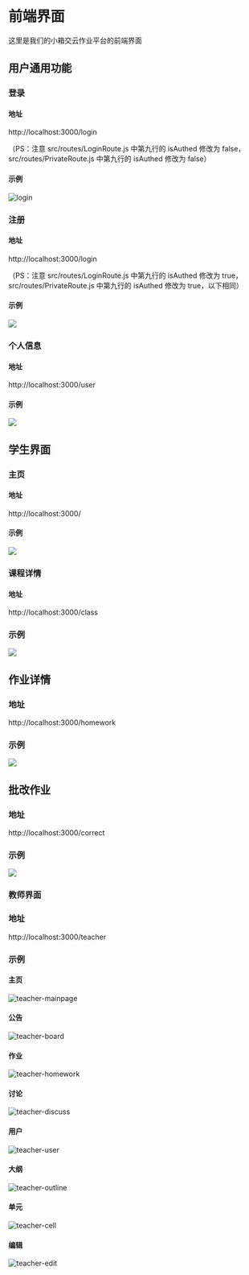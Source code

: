 # 前端界面

这里是我们的小箱交云作业平台的前端界面

## 用户通用功能

### 登录

#### 地址

http://localhost:3000/login

（PS：注意 src/routes/LoginRoute.js 中第九行的 isAuthed 修改为 false，src/routes/PrivateRoute.js 中第九行的 isAuthed 修改为 false）

#### 示例

![login](README.assets/login.png)

### 注册

#### 地址

http://localhost:3000/login

（PS：注意 src/routes/LoginRoute.js 中第九行的 isAuthed 修改为 true，src/routes/PrivateRoute.js 中第九行的 isAuthed 修改为 true，以下相同）

#### 示例

![](README.assets/register.png)

### 个人信息

#### 地址

http://localhost:3000/user

#### 示例

![](README.assets/user-setting.png)

## 学生界面

### 主页

#### 地址

http://localhost:3000/

#### 示例

![](README.assets/mainpage.png)

### 课程详情

#### 地址

http://localhost:3000/class

### 示例

![](README.assets/class.png)

## 作业详情

### 地址

http://localhost:3000/homework

### 示例

![](README.assets/homework.png)

## 批改作业

### 地址

http://localhost:3000/correct

### 示例

![](README.assets/correcthomework.png)

### 教师界面

### 地址

http://localhost:3000/teacher

### 示例

#### 主页

![teacher-mainpage](README.assets/teacher-mainpage.png)

#### 公告

![teacher-board](README.assets/teacher-board.png)

#### 作业

![teacher-homework](README.assets/teacher-homework.png)

#### 讨论

![teacher-discuss](README.assets/teacher-discuss.png)

#### 用户

![teacher-user](README.assets/teacher-user.png)

#### 大纲

![teacher-outline](README.assets/teacher-outline.png)

#### 单元

![teacher-cell](README.assets/teacher-cell.png)

#### 编辑

![teacher-edit](README.assets/teacher-edit.png)
